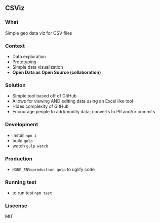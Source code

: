 CSViz
-----------

### What

Simple geo data viz for CSV files

### Context

- Data exploration
- Prototyping
- Simple data visualization
- **Open Data as Open Source (collaboration)**

### Solution

- Simple tool based off of GitHub
- Allows for viewing AND editing data using an Excel like tool
- Hides complexity of GitHub
- Encourage people to add/modify data, converts to PR and/or commits

### Development

* install `npm i`
* build `gulp`
* watch `gulp watch`

### Production

* `NODE_ENV=production gulp` to uglify code

### Running test

* to run test `npm test`

### Liscense
MIT
